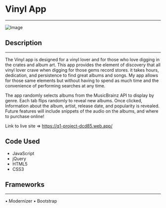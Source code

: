 # Vinyl App
___
![Image](https://lh3.googleusercontent.com/cWFOmuoizxXujgJScJttQSkACsIWFfPyQaVQAL3evVeqo34s3gxjiWeIgcepxDiuUpOoyWVD7LZJ2-Or_Ya7rl0lDSBluTVPo6T2LTz3jtTKPIjXVKFScgzv4p8Q91wJIComMwoIN2Rh-anqi4Wm8qV3yEeN6pHnzoMfz1FqYaXjaSRnae9HSMDyX3zdhQyuJJrXlUiEezHqHWpzf6C3YntuaEK7XOEcEhsW67t0ADAuS11rGEwwtfp9wne3yzPEaxxW7jnGqHtgv9AEIsXtvlWsItC9N02dakXzDv1NiyCX300K_dG-C8DS24kU4J1iMz620Oolwm92cHhgK1o8nEilwRxdrSQalEBBUwb7kwwVnAF1Djrx0xkho4_QNRnaFR35dmZmqs7p7jixXmyH7vbIP3zswUu1_l7gbRtVQZU9lyCy9m0U636x1BavkceVdVpaq0aEd0-r-l_Ez4_9RRsYQvNjl3RjPx1J2pSmzisZvUfS3le-ePqbCJReMtplRv2V0Fn0qXnKLaeP1XOsDAu4jZN1qeKzrinqziUo8XWVxZBTsERwliQlmWh6YJbFP--cSNM4dbfBuOmda5HGehB_wredDxPFu5T9USRklZLi2vVkYgMqcxbAAjYHom8dPGlCQ0NoA0-4DltJOP8dFS_XWqCuGB91VYERHTG1GQ=w678-h741-no)

## Description
___

The Vinyl app is designed for a vinyl lover and for those who love digging in the crates and album art. This app provides the element of discovery that all vinyl lover crave when digging for those gems record stores. it takes hours, dedication, and persistence to find great albums and songs. My app allows for those same elements but without having to spend as much time and the convenience of performing searches at any time.

The app randomly selects albums from the MusicBrainz API to display by genre. Each tab flips randomly to reveal new albums. Once clicked, Information about the album, artist, release date, and popularity is revealed. Future features will include snippets of the audio on the albums, and where to purchase online!

Link to live site => https://q1-project-dcd85.web.app/

## Code Used
- JavaScript
- jQuery
- HTML5
- CSS3

## Frameworks
___

• Modernizer
• Bootstrap
